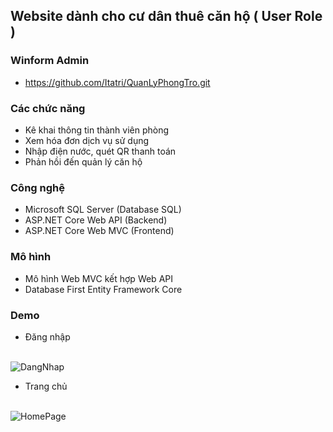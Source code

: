 ## Website dành cho cư dân thuê căn hộ ( User Role ) 

### Winform Admin 
- https://github.com/Itatri/QuanLyPhongTro.git

### Các chức năng
- Kê khai thông tin thành viên phòng
- Xem hóa đơn dịch vụ sử dụng
- Nhập điện nước, quét QR thanh toán
- Phản hồi đến quản lý căn hộ 


### Công nghệ

- Microsoft SQL Server (Database SQL)
- ASP.NET Core Web API (Backend)
- ASP.NET Core Web MVC (Frontend)

### Mô hình 
- Mô hình Web MVC kết hợp Web API
- Database First Entity Framework Core

### Demo
- Đăng nhập <br> <br>


![DangNhap](https://github.com/user-attachments/assets/c391b0aa-fe12-4d8a-972b-0256db6e2ee8)


- Trang chủ <br> <br>

![HomePage](https://github.com/user-attachments/assets/f03ae76c-0669-4b22-981c-6805fd3ae0f9)



